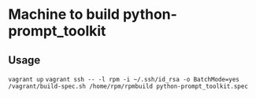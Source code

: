 Machine to build python-prompt_toolkit
========


Usage
-------
`vagrant up`
`vagrant ssh -- -l rpm -i ~/.ssh/id_rsa -o BatchMode=yes /vagrant/build-spec.sh /home/rpm/rpmbuild python-prompt_toolkit.spec`
